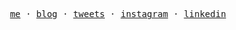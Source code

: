 <p align="center">
  <samp>
    <a href="https://igorvisi.com">me</a> · 
    <a href="https://igorvisi.com/articles">blog</a> · 
    <a href="https://twitter.com/igorvisi">tweets</a> · 
    <a href="https://instagram.com/igorvisi">instagram</a> · 
    <a href="https://linkedin.com/in/igorvisi">linkedin</a>
  </samp>
</p>

